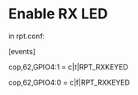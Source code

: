 # Enable RX LED
in rpt.conf:

[events]

cop,62,GPIO4:1 = c|t|RPT_RXKEYED

cop,62,GPIO4:0 = c|f|RPT_RXKEYED



